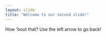 ```yaml
---
layout: slide
title: "Welcome to our second slide!"
---
```

How 'bout that?
Use the left arrow to go back!
